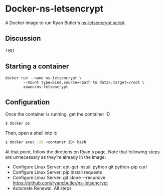 # Docker-ns-letsencrypt

A Docker image to run Ryan Butler's [ns-letsencrypt script](https://www.techdrabble.com/citrix/18-letsencrypt-san-certificate-with-citrix-netscaler-take-2).

## Discussion
TBD

## Starting a container
```
docker run --name ns-letsencrypt \
        --mount type=bind,source=<path to data>,target=/root \
        xawen/ns-letsencrypt

```

## Configuration
Once the container is running, get the container ID
```bash
$ docker ps
```

Then, open a shell into it:
```bash
$ docker exec -it <contaner ID> bash
```

At that point, follow the diretions on Ryan's page.  Note that following steps are unnecessary as they're already in the image:
- Configure Linux Server: apt-get install python git python-pip curl
- Configure Linux Server: pip install requests
- Configure Linux Server: git clone --recursive https://github.com/ryancbutler/ns-letsencrypt
- Automate Renewal: All steps

